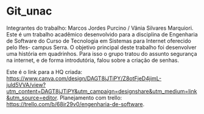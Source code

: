 # Git_unac
Integrantes do trabalho: Marcos Jordes Purcino / Vânia Silvares Marquiori.
Este é um trabalho acadêmico desenvolvido para a disciplina de Engenharia de Software do Curso de Tecnologia em Sistemas para Internet oferecido pelo Ifes- campus Serra. 
O objetivo principal deste trabalho foi desenvolver uma história em quadrinhos. Para isso o grupo tratou do assunto segurança na internet, e de forma introdutória, falou sobre a criação de senhas.

Este é o link para a HQ criada: https://www.canva.com/design/DAGT8jJTiPY/Z8otFjeD4jimL-juld5VVA/view?utm_content=DAGT8jJTiPY&utm_campaign=designshare&utm_medium=link&utm_source=editor.
Planejamento com trello: https://trello.com/b/68ir29v0/engenharia-de-software.
